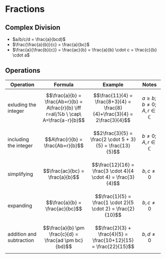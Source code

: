 # Fractions

## Complex Division

- $a/b/c/d = \frac{a}{bcd}$
- $\frac{\frac{a}{b}}{c} = \frac{a}{bc}$
- $\frac{a}{\frac{b}{c}} = \frac{ac}{b} = \frac{a}{b} \cdot c = \frac{c}{b} \cdot a$

## Operations

| Operation | Formula | Example | Notes |
|--|--|--|--|
| exluding the integer | $$\frac{a}{b} = \frac{Ab+r}{b} = A\frac{r}{b} \iff r=a\\%b \ \cap\ A=\frac{a-r}{b}$$ | $$\frac{11}{4} = \frac{8+3}{4} = \frac{8}{4}+\frac{3}{4} = 2\frac{3}{4}$$ | $$a \geq b; b \neq 0; A,r \in \mathbb{C}$$ |
| including the integer | $$A\frac{r}{b} = \frac{Ab+r}{b}$$ | $$2\frac{3}{5} = \frac{2 \cdot 5 + 3}{5} = \frac{13}{5}$$ | $$b \neq 0; A,r \in \mathbb{C}$$ |
| simplifying | $$\frac{ac}{bc} = \frac{a}{b}$$ | $$\frac{12}{16} = \frac{3 \cdot 4}{4 \cdot 4} = \frac{3}{4}$$ | $$b,c \neq 0$$ |
| expanding | $$\frac{a}{b} = \frac{ac}{bc}$$ | $$\frac{1}{5} = \frac{1 \cdot 2}{5 \cdot 2} = \frac{2}{10}$$ | $$b,c \neq 0$$ |
| addition and subtraction | $$\frac{a}{b} \pm \frac{c}{d} = \frac{ad \pm bc}{bd}$$ | $$\frac{2}{3} + \frac{4}{5} = \frac{10+12}{15} = \frac{22}{15}$$ | $$b,d \neq 0$$ |
